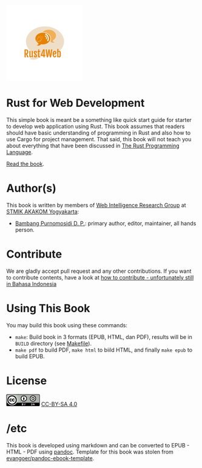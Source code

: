 ![Rust4Web](images/cover.png)

# Rust for Web Development

This simple book is meant be a something like quick start guide for starter to develop web application using Rust. This book assumes that readers should have basic understanding of programming in Rust and also how to use Cargo for project management. That said, this book will not teach you about everything that have been discussed in [The Rust Programming Language](https://doc.rust-lang.org/book/).

[Read the book](contents.md).

# Author(s)

This book is written by members of [Web Intelligence Research Group](https://github.com/wi-rg) at [STMIK AKAKOM Yogyakarta](http://www.akakom.ac.id):

* [Bambang Purnomosidi D. P.](http://bpdp.xyz): primary author, editor, maintainer, all hands person.

# Contribute

We are gladly accept pull request and any other contributions. If you want to contribute contents, have a look at [how to contribute - unfortunately still in Bahasa Indonesia](https://github.com/wi-rg/articles/tree/master/kontribusi-repo)

# Using This Book

You may build this book using these commands:

* `make`: Build book in 3 formats (EPUB, HTML, dan PDF), results will be in `BUILD` directory (see [Makefile](Makefile)).
* `make pdf` to build PDF, `make html` to biild HTML, and finally `make epub` to build EPUB.

# License

![CC-BY-SA 4.0](images/cc-by-sa-4.png)
[CC-BY-SA 4.0](http://creativecommons.org/licenses/by-sa/4.0/)

# /etc

This book is developed using markdown and can be converted to EPUB - HTML - PDF using [pandoc](http://pandoc.org). Template for this book was stolen from [evangoer/pandoc-ebook-template](https://github.com/evangoer/pandoc-ebook-template).
